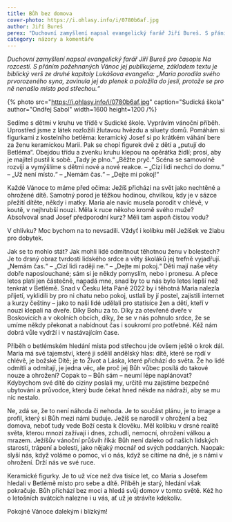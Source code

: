 ```yaml
---
title: Bůh bez domova
cover-photo: https://i.ohlasy.info/i/0780b6af.jpg
author: Jiří Bureš
perex: "Duchovní zamyšlení napsal evangelický farář Jiří Bureš. S přáním požehnaných Vánoc jej publikujeme, základem je biblický verš: „Maria porodila svého prvorozeného syna, zavinula jej do plenek a položila do jeslí, protože se pro ně nenašlo místo pod střechou.“"
category: názory a komentáře
---
```


_Duchovní zamyšlení napsal evangelický farář Jiří Bureš pro časopis Na rozcestí. S přáním požehnaných Vánoc jej publikujeme, základem textu je biblický verš ze druhé kapitoly Lukášova evangelia: „Maria porodila svého prvorozeného syna, zavinula jej do plenek a položila do jeslí, protože se pro ně nenašlo místo pod střechou.“_

{% photo src="https://i.ohlasy.info/i/0780b6af.jpg" caption="Sudická škola" author="Ondřej Sabol" width=1600 height=1200 /%}

Sedíme s dětmi v kruhu ve třídě v Sudické škole. Vyprávím vánoční příběh. Uprostřed jsme z látek rozložili žlutavou hvězdu a siluety domů. Pomáhám si figurkami z kostelního betléma: keramický Josef si po krátkém váhání bere za ženu keramickou Marii. Pak se chopí figurek dvě z dětí a „putují do Betléma“. Obejdou třídu a zvenku kruhu klepou na opěrátka židlí; prosí, aby je majitel pustil k sobě. „Tady je plno.“ „Běžte pryč.“ Scéna se samovolně rozvíjí a vymýšlíme s dětmi nové a nové reakce. – „Cizí lidi nechci do domu.“ – „Už není místo.“ – „Nemám čas.“ – „Dejte mi pokoj!“

Každé Vánoce to máme před očima: Ježíš přichází na svět jako nechtěné a ohrožené dítě. Samotný porod je těžkou hodinou, chvilkou, kdy je v sázce přežití dítěte, někdy i matky. Maria ale navíc musela porodit v chlévě, v koutě, v nejhrubší nouzi. Měla k ruce někoho kromě svého muže? Absolvoval snad Josef předporodní kurz? Měli tam aspoň čistou vodu?

V chlívku? Moc bychom na to nevsadili. Vždyť i kolíbku měl Ježíšek ve žlabu pro dobytek.

Jak se to mohlo stát? Jak mohli lidé odmítnout těhotnou ženu v bolestech? Je to drsný obraz tvrdosti lidského srdce a věty školáků jej trefně vyjadřují. „Nemám čas.“ – „Cizí lidi raději ne.“ – „Dejte mi pokoj.“ Děti mají naše věty dobře naposlouchané; sám si je někdy pomyslím, nebo i pronesu. A přece letos platí jen částečně, napadá mne, snad by to u nás bylo letos lepší než tenkrát v Betlémě. Snad v Česku léta Páně 2022 by i těhotná Maria nalezla přijetí, vyklidili by pro ni chatu nebo pokoj, ustlali by jí postel, zajistili internet a kurzy češtiny – jako to naši lidé udělali pro statisíce žen a dětí, kteří v nouzi klepali na dveře. Díky Bohu za to. Díky za otevřené dveře v Boskovicích a v okolních obcích, díky, že se v nás pohnulo srdce, že se umíme někdy překonat a nabídnout čas i soukromí pro potřebné. Kéž nám dobrá vůle vydrží i v nastávajícím čase.

Příběh o betlémském hledání místa pod střechou jde ovšem ještě o krok dál. Maria má své tajemství, které ji sdělil andělský hlas: dítě, které se rodí v chlévě, je božské Dítě; je to Život a Láska, které přichází do světa. Že ho lidé odmítli a odmítají, je jedna věc, ale proč jej Bůh vůbec posílá do takové nouze a ohrožení? Copak to – Bůh sám – neumí lépe naplánovat? Kdybychom své dítě do ciziny poslali my, určitě mu zajistíme bezpečné ubytování a průvodce, který bude čekat hned někde na nádraží, aby se mu nic nestalo.

Ne, zdá se, že to není náhoda či nehoda. Je to součást plánu, je to image a profil, který si Bůh mezi námi buduje. Ježíš se narodil v ohrožení a bez domova, neboť tudy vede Boží cesta k člověku. Měl kolíbku v drsné realitě světa, kterou mnozí zažívají i dnes, zchudlí, nemocní, ohrožení válkou a mrazem. Ježíšův vánoční průšvih říká: Bůh není daleko od našich lidských starostí, trápení a bolestí, jako nějaký mocnář od svých poddaných. Naopak: slyší nás, když voláme o pomoc, ví o nás, když se cítíme na dně, je s námi v ohrožení. Drží nás ve své ruce.

Keramické figurky. Je to už více než dva tisíce let, co Maria s Josefem hledali v Betlémě místo pro sebe a dítě. Příběh je starý, hledání však pokračuje. Bůh přichází bez moci a hledá svůj domov v tomto světě. Kéž ho o letošních svátcích nalezne i u vás, ať už je strávíte kdekoliv.

Pokojné Vánoce dalekým i blízkým!
